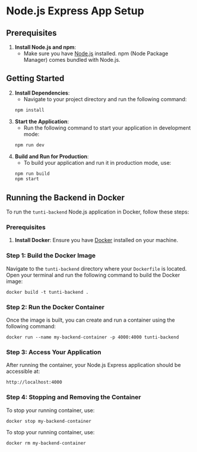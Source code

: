 # Node.js Express App Setup

## Prerequisites

1. **Install Node.js and npm**:
   - Make sure you have [Node.js](https://nodejs.org/) installed. npm (Node Package Manager) comes bundled with Node.js.

## Getting Started

2. **Install Dependencies**:
   - Navigate to your project directory and run the following command:
   ```bash
   npm install
3. **Start the Application**:
   - Run the following command to start your application in development mode:
   ```bash
   npm run dev
4. **Build and Run for Production**:
   - To build your application and run it in production mode, use:
   ```bash
   npm run build
   npm start
## Running the Backend in Docker

To run the `tunti-backend` Node.js application in Docker, follow these steps:

### Prerequisites

1. **Install Docker**: Ensure you have [Docker](https://www.docker.com/) installed on your machine.

### Step 1: Build the Docker Image

Navigate to the `tunti-backend` directory where your `Dockerfile` is located. Open your terminal and run the following command to build the Docker image:

    docker build -t tunti-backend .


### Step 2: Run the Docker Container

Once the image is built, you can create and run a container using the following command:

    docker run --name my-backend-container -p 4000:4000 tunti-backend

### Step 3: Access Your Application

After running the container, your Node.js Express application should be accessible at:

    http://localhost:4000

### Step 4: Stopping and Removing the Container

To stop your running container, use:

    docker stop my-backend-container

To stop your running container, use:

    docker rm my-backend-container
